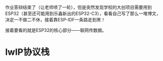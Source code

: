 作业答辩结束了（让老师喷了一轮），但是突然发现学校的大创项目需要用到ESP32（甚至还可能用到乐鑫新出的ESP32-C3），看看自己写了那么一堆博文，决定一不做二不休，接着靠ESP-IDF一条路走到黑！

接着要看的就是ESP32的核心部分——联网传数据。

# lwIP协议栈

